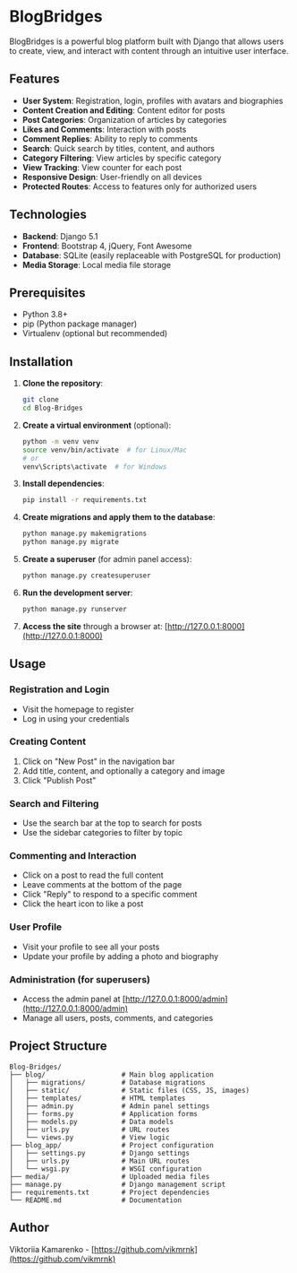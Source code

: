# BlogBridges

BlogBridges is a powerful blog platform built with Django that allows users to create, view, and interact with content through an intuitive user interface.


## Features

- **User System**: Registration, login, profiles with avatars and biographies
- **Content Creation and Editing**: Content editor for posts
- **Post Categories**: Organization of articles by categories
- **Likes and Comments**: Interaction with posts
- **Comment Replies**: Ability to reply to comments
- **Search**: Quick search by titles, content, and authors
- **Category Filtering**: View articles by specific category
- **View Tracking**: View counter for each post
- **Responsive Design**: User-friendly on all devices
- **Protected Routes**: Access to features only for authorized users

## Technologies

- **Backend**: Django 5.1
- **Frontend**: Bootstrap 4, jQuery, Font Awesome
- **Database**: SQLite (easily replaceable with PostgreSQL for production)
- **Media Storage**: Local media file storage

## Prerequisites

- Python 3.8+
- pip (Python package manager)
- Virtualenv (optional but recommended)

## Installation

1. **Clone the repository**:
   ```bash
   git clone
   cd Blog-Bridges
   ```

2. **Create a virtual environment** (optional):
   ```bash
   python -m venv venv
   source venv/bin/activate  # for Linux/Mac
   # or
   venv\Scripts\activate  # for Windows
   ```

3. **Install dependencies**:
   ```bash
   pip install -r requirements.txt
   ```

4. **Create migrations and apply them to the database**:
   ```bash
   python manage.py makemigrations
   python manage.py migrate
   ```

5. **Create a superuser** (for admin panel access):
   ```bash
   python manage.py createsuperuser
   ```

6. **Run the development server**:
   ```bash
   python manage.py runserver
   ```

7. **Access the site** through a browser at: [http://127.0.0.1:8000](http://127.0.0.1:8000)

## Usage

### Registration and Login

- Visit the homepage to register
- Log in using your credentials

### Creating Content

1. Click on "New Post" in the navigation bar
2. Add title, content, and optionally a category and image
3. Click "Publish Post"

### Search and Filtering

- Use the search bar at the top to search for posts
- Use the sidebar categories to filter by topic

### Commenting and Interaction

- Click on a post to read the full content
- Leave comments at the bottom of the page
- Click "Reply" to respond to a specific comment
- Click the heart icon to like a post

### User Profile

- Visit your profile to see all your posts
- Update your profile by adding a photo and biography

### Administration (for superusers)

- Access the admin panel at [http://127.0.0.1:8000/admin](http://127.0.0.1:8000/admin)
- Manage all users, posts, comments, and categories

## Project Structure

```
Blog-Bridges/
├── blog/                   # Main blog application
│   ├── migrations/         # Database migrations
│   ├── static/             # Static files (CSS, JS, images)
│   ├── templates/          # HTML templates
│   ├── admin.py            # Admin panel settings
│   ├── forms.py            # Application forms
│   ├── models.py           # Data models
│   ├── urls.py             # URL routes
│   └── views.py            # View logic
├── blog_app/               # Project configuration
│   ├── settings.py         # Django settings
│   ├── urls.py             # Main URL routes
│   └── wsgi.py             # WSGI configuration
├── media/                  # Uploaded media files
├── manage.py               # Django management script
├── requirements.txt        # Project dependencies
└── README.md               # Documentation
```

## Author

Viktoriia Kamarenko - [https://github.com/vikmrnk](https://github.com/vikmrnk)